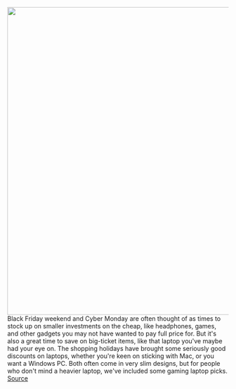 <img src='https://cdn.vox-cdn.com/thumbor/pMp4jEghY4r-PoskkwMLtgdRvc4=/0x0:2040x1360/1200x800/filters:focal(857x517:1183x843)/cdn.vox-cdn.com/uploads/chorus_image/image/70183680/mchin_190124_4274_0002.0.7.jpg' width='700px' /><br/>
Black Friday weekend and Cyber Monday are often thought of as times to stock up on smaller investments on the cheap, like headphones, games, and other gadgets you may not have wanted to pay full price for. But it's also a great time to save on big-ticket items, like that laptop you've maybe had your eye on. The shopping holidays have brought some seriously good discounts on laptops, whether you're keen on sticking with Mac, or you want a Windows PC. Both often come in very slim designs, but for people who don't mind a heavier laptop, we've included some gaming laptop picks.
<a href='https://www.theverge.com/22790329/black-friday-2021-laptop-deals-gaming-chromebook-cyber-monday'> Source <a/>